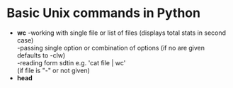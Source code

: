 # Basic Unix commands in Python

- <b>wc</b> -working with single file or list of files (displays total stats in second case)<br>
-passing single option or combination of options (if no are given defaults to -clw)<br> 
-reading form sdtin e.g. 'cat file | wc'<br> (if file is "-" or not given)
- <b>head</b>